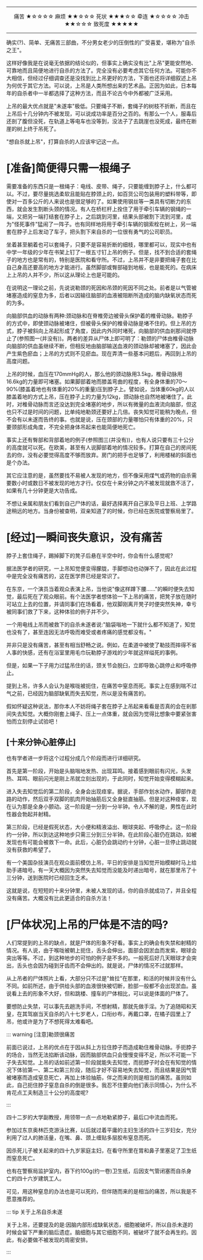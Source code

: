 
---

<p align="middle">痛苦 ★☆☆☆☆ 麻烦 ★★☆☆☆ 死状 ★★★☆☆ 牵连 ★☆☆☆☆ 冲击 ★★☆☆☆ 致死度 ★★★★★</p>

---

确实(?)、简单、无痛苦三部曲，不分男女老少的压倒性的广受喜爱，堪称为"自杀之王"。

这样好像我是在说毫无依据的结论似的，但事实上确实没有比"上吊"更能安然地、可靠地而且简便地进行自杀的方法了。完全没有必要考虑其它任何方法。可能你不大相信，但经过仔细调查还是没找到比上吊更好的方法，下面也还将详细叙述上吊为何优于其它方法。可以说，上吊是人类所想出来的艺术品。正因为如此，日本每年的自杀者中一半都选择了这种方法，而且不论古今中外都被广泛采用。

上吊的最大优点就是"未遂率"极低。只要绳子不断，套绳子的树枝不折断，而且在上吊后十几分钟内不被发现，可以说成功率是百分之百的。有那么一个人，服毒后还剖了腹但没死，在轨道上等电车也没等到，没法子了去跳崖也没死成，最终在断崖的树上终于吊死了。

"想自杀就上吊"，打算自杀的人应该牢记这一点。

# [准备]简便得只需一根绳子

需要准备的东西只是一根绳子：电线、皮带、绳子，只要能缠到脖子上，什么都可以。不过，要尽量挑选柔软且能贴在脖颈上的，如百货公司包装用的塑料带等，即使对一百多公斤的人来说也是很足够的了。如果使用钢丝等一类具有切断力的东西，就会发生割断头颈的情况。有人在桥栏杆上拴住了用于牵引车辆的钢绳的一端，又把另一端打结套在脖子上，之后跳到河里，结果头部被割下流到河里，成为"怪死事件"猛闹了一阵子。也有同样地将用于牵引车辆的钢索栓在树上，另一端套在脖子上后发动了车子，把头割下来自杀的一位很有勇气的公司职员。

坐着甚至躺着也可以套绳子，只要不是容易折断的细枝，哪里都可以，现实中也有中学一年级的少年在书架上钉了一根五寸钉上吊的例子。但是，找不到合适的套绳子的地方也是常有的，特别是医院和看守所。不过，上吊并不是非要把绳子套在比自己身高还要高的地方才能进行。虽然脚部或臀部碰到地板，也是能死的。在病床上上吊的人并不少，所以这从理论上也是可能的。

在说明这一理论之前，先说说勒颈的死因和吊颈的死因不同之处。前者是以气管被堵塞造成的窒息为多，后者以因输往脑部的血液被阻断所造成的脑内缺氧状态而死的为多。

向脑部供血的动脉有两种:颈动脉和在脊椎旁边被骨头保护着的椎骨动脉。勒脖子的方式中，即使颈动脉被堵住，但被骨头保护的椎骨动脉是堵不住的。但上吊的方式，脖子被斜向上吊起形成了角度，因此内外同时堵死，向脑部的供血剎那间就停止了(参照图一(并没有))。两者的差异从尸体上即可明了：勒颈的尸体由椎骨动脉向脑部的供血虽继续不断，但相反地由脑部输送血液的颈动脉却被堵塞了，因此会产生紫色瘀血；上吊的方式则不见瘀血。现在弄清一些基本问题后，再回到上吊的高度问题。

上吊的时候，血压在170mmHg的人，那么他的颈动脉用3.5kg，椎骨动脉用16.6kg的力量即可堵塞。如果脚部着地而膝盖弯曲的程度，有全身体重的70～90%(膝盖着地也有体重的20%的重量)压到脖子上。譬如说，当体重60kg的人以膝盖着地的方式上吊，压在脖子上的力量为12kg，颈动脉也自然地被堵住了。此时，对椎骨动脉而言还没达到完全堵塞的地步，所以有微量的血液流向脑部，但这也只不过是时间的问题，比单纯地勒颈还要好上几倍。丧失知觉可能稍为晚点，但不会有以未遂而告终的事。也就是说，压在颈部的力量哪怕只有体重的20%，只要颈部形成角度，不完全把身体吊起来也能简便地死亡。

事实上还有臀部和背部着地的例子(参照图三(并没有))，也有人说只要有三十公分的高度就可以死。在欧美，甚至有人说脚部着地的情况较多。打算在自己的房间死去的你，没有必要觉得高度不够而放弃。房门的把手也足够了，利用楼梯的斜面也是个办法。

其它应注意的是，虽然要找不易被人发现的地方，但不像采用煤气或药物的自杀需要数小时或数日不被发现的地方才行。仅仅在十来分钟之内不被发现就救不活了，如果有几十分钟更是大功告成。

不想让亲属和朋友们看到自己尸体的话，最好选择离开自己家及平日上班、上学路途稍远的地方。当身份被查明，双亲知道了的时候，你已经在医院或警察局里了。

# [经过]一瞬间丧失意识，没有痛苦

脖子上套住绳子，踢掉脚下的凳子后悬在半空中时，你会有什么感觉呢?

据法医学者的研究，一上吊知觉便变得朦胧，手脚想动也动弹不了，因此在此过程中是完全没有痛苦的，这在医学界已经是常识了。

在东京，一个演员当着观众表演上吊，当他说"像这样蹲下腰……"的瞬时便失去知觉，最后死在了观众眼前。有个法医学者想体验一下上吊的痛苦，把凳子放在随时可站立上去的位置，并请同事们在场看着，他双脚刚离开凳子时便突然失神，幸亏被同事们救了下来，这种体验的例子并不少。

一个用电线上吊而被救下的自杀未遂者说:"脑袋嗡地一下就什么都不知道了，知觉也没有了，甚至连因无法呼吸而难受或者疼痛的感觉都没有。"

并非只是没有痛苦，甚至有相当舒畅之说。例如，在柔道中被使了勒技而摔得不省人事的快感，还有在浴室里用毛巾玩勒脖子游戏的少年就这样缢死的事例。

但是，如果一下子用力过猛吊住的话，颈关节会脱臼，立即导致心跳停止和呼吸停止。

提到上吊，许多人会认为是喉咙被扼住，在痛苦中窒息而死。事实上在感到喘不过气之前，已经因为脑部缺氧而失去知觉，所以是没有痛苦的。

假如怀疑这种说法，那你本人不妨将绳子套在脖子上吊起来看看是否真的会在剎那间失去知觉。大概你刚套上绳子、压上一点体重，就会因为觉得比想象中要紧张害怕而立刻停止试验吧！

## [十来分钟心脏停止]

也有学者进一步将这个过程分成几个阶段而进行详细研究。

首先是第一阶段，开始是头脑嗡地发热、出现耳鸣。接着感到眼前有闪光，头发热、耳鸣、眼前闪光是刚上吊就立刻出现的，于此同时，知觉开始变得模糊起来。

进入失去知觉后的第二阶段，全身会出现痉挛。据说，手部作划水动作，脚部作走路的动作，然后双手双脚的肌肉开始抽筋后又全身挺直抽筋。但是对这种痉挛，现在认为那是全身小颤动。这一阶段是一分到一分半钟。令人不解的是，男性在此时性器会勃起并射精。

第三阶段，已经是假死状态，大小便和精液溢出、眼球突起、呼吸停止。这一阶段约一分钟，所以到达这种地步只需三分到三分半钟。在此阶段心脏仍在跳动，如被发现也有可能会被救下一命。此后，心脏仍会跳动约十分钟，心脏一旦停止跳动就没有获救的希望了。

有一个美国杂技演员在观众面前模仿上吊，平日的安排是当知觉开始模糊时马上给助手递暗号。有一天大概因为突然失去知觉而没能及时递出暗号，就在那里吊了十三分钟，送到医院时已经回生乏术。

这就是说，在短短的十来分钟里，未被人发现的话，你的自杀就成功了，并且全程没有痛苦。大概没有比此更适合的自杀方法！

# [尸体状况]上吊的尸体是不洁的吗?

人们常提到的上吊的缺点，就是尸体的形象不好看。事实上的确会有失禁和射精的情况。有人说，由于喉咙被朝上扼住，舌头会伸出，面部会因淤血而发紫，眼球会突出等等。不过，到这种地步的可怕的例子是不多的。一般死后好几天眼球才会突出，舌头也会因为碰到牙齿而不会伸出的。就是说，尸体的情况不过就那样。

从上吊者的尸体照片上看，大部分只不过是"耸拉"在那里，和活的时候并没有什么不同。如前所述，由于供给头部的血液很快被切断，脸部一般都不会出现淤血。虽说看上去的形象不大好，但和跳楼、撞车的尸体相比，可以说是体面的尸体了。

要想防止失禁，可以事先去趟洗手间，不想射精，那就先做手淫。为了追随昭和天皇，在其驾崩当天自杀的八十七岁老人，口衔纱布，再戴口罩，在橘子园里上了吊，他或许是为了不想死得太难看吧。

::: warning [注意]勒颈很痛苦

前面已说过，上吊的优点在于因从斜上方拉住脖子而造成勒住椎骨动脉。手扼脖子的场合，当然无法掐断该动脉，因而脑部供血只会慢慢变得不足，所以不可能一下子失去知觉。上吊的话如前述第一阶段就能失去知觉，而扼脖子时会在有知觉的情况下体验第一、第二和第三阶段，随后才好不容易地失去知觉，而且结果是因气管被堵塞而造成窒息死亡，再加上体验抽筋，伴之而来的则是相当的痛苦。虽则如此，自己扼住脖子窒息自杀的倒是很多。我忍不住要向他们表示同情心，为什么不肯花点工夫制造三十公分的高度呢?

:::

四十二岁的大学副教授，用领带一点一点地勒紧脖子，最后口中流血而死。

参加过东京奥林匹克游泳比赛，以后就过着平庸的主妇生活的四十三岁妇女，充分利用了过人的肺活量，在嘴、鼻、颈上缠贴多层胶布窒息而死。

因杀死儿子被关起来的四十九岁家庭主妇，在看守所里在胃和鼻子里塞足了卫生纸而窒息死亡。

也有在警察局监护室内，吞下约100g(约一卷)卫生纸，后因支气管闭塞而自杀身亡的四十六岁建筑工人。

可见，用这种窒息的办法也是可以死的，但伴随而来的是相当的痛苦，所以我是不愿意推荐的。

::: tip 关于上吊自杀未遂

关于上吊，还要提及的是:因脑内部形成缺氧状态，细胞被破坏，所以自杀未遂的时候会留下严重的脑后遗症。脑细胞与其它细胞不同，被破坏了就不会再生的。因此，有必要做不被发现的周密安排。

:::
